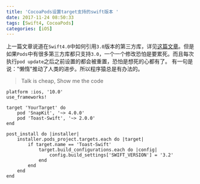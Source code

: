 ```yaml
---
title: 'CocoaPods设置target支持的swift版本 '
date: 2017-11-24 08:50:33
tags: [Swift4, CocoaPods]
categories: [iOS]
---
```

上一篇文章说道在`Swift4.0`中如何引用`3.0`版本的第三方库，详见[这篇文章](https://historyzhang.github.io/2017/10/21/Swift4.0%E5%BC%95%E7%94%A83.0%E7%AC%AC%E4%B8%89%E6%96%B9%E5%BA%93/)。但是如果`Pods`中有很多第三方库都只支持`3.0`，一个一个修改恐怕是要累死。而且每次执行`pod update`之后之前设置的都会被重置，恐怕是想死的心都有了。
有一句是说："懒惰"推动了人类的进步。所以程序猿总是有办法的。
> Talk is cheap, Show me the code
```
platform :ios, '10.0'
use_frameworks!

target 'YourTarget' do
    pod 'SnapKit', '~> 4.0.0'
    pod 'Toast-Swift', '~> 2.0.0'
end

post_install do |installer|
    installer.pods_project.targets.each do |target|
        if target.name == 'Toast-Swift'
            target.build_configurations.each do |config|
                config.build_settings['SWIFT_VERSION'] = '3.2'
            end
        end
    end
end
```
